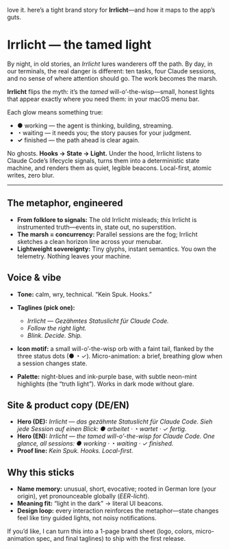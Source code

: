 love it. here’s a tight brand story for **Irrlicht**—and how it maps to the app’s guts.

# Irrlicht — the tamed light

By night, in old stories, an *Irrlicht* lures wanderers off the path.
By day, in our terminals, the real danger is different: ten tasks, four Claude sessions, and no sense of where attention should go. The work becomes the marsh.

**Irrlicht** flips the myth: it’s the *tamed* will-o’-the-wisp—small, honest lights that appear exactly where you need them: in your macOS menu bar.

Each glow means something true:

* **●** working — the agent is thinking, building, streaming.
* **◔** waiting — it needs you; the story pauses for your judgment.
* **✓** finished — the path ahead is clear again.

No ghosts. **Hooks → State → Light.**
Under the hood, Irrlicht listens to Claude Code’s lifecycle signals, turns them into a deterministic state machine, and renders them as quiet, legible beacons. Local-first, atomic writes, zero blur.

---

## The metaphor, engineered

* **From folklore to signals:** The old Irrlicht misleads; *this* Irrlicht is instrumented truth—events in, state out, no superstition.
* **The marsh = concurrency:** Parallel sessions are the fog; Irrlicht sketches a clean horizon line across your menubar.
* **Lightweight sovereignty:** Tiny glyphs, instant semantics. You own the telemetry. Nothing leaves your machine.

## Voice & vibe

* **Tone:** calm, wry, technical. “Kein Spuk. Hooks.”
* **Taglines (pick one):**

  * *Irrlicht — Gezähmtes Statuslicht für Claude Code.*
  * *Follow the right light.*
  * *Blink. Decide. Ship.*
* **Icon motif:** a small will-o’-the-wisp orb with a faint tail, flanked by the three status dots (● ◔ ✓). Micro-animation: a brief, breathing glow when a session changes state.
* **Palette:** night-blues and ink-purple base, with subtle neon-mint highlights (the “truth light”). Works in dark mode without glare.

## Site & product copy (DE/EN)

* **Hero (DE):** *Irrlicht — das gezähmte Statuslicht für Claude Code. Sieh jede Session auf einen Blick: ● arbeitet · ◔ wartet · ✓ fertig.*
* **Hero (EN):** *Irrlicht — the tamed will-o’-the-wisp for Claude Code. One glance, all sessions: ● working · ◔ waiting · ✓ finished.*
* **Proof line:** *Kein Spuk. Hooks. Local-first.*

## Why this sticks

* **Name memory:** unusual, short, evocative; rooted in German lore (your origin), yet pronounceable globally (*EER-licht*).
* **Meaning fit:** “light in the dark” → literal UI beacons.
* **Design loop:** every interaction reinforces the metaphor—state changes feel like tiny guided lights, not noisy notifications.

If you’d like, I can turn this into a 1-page brand sheet (logo, colors, micro-animation spec, and final taglines) to ship with the first release.
